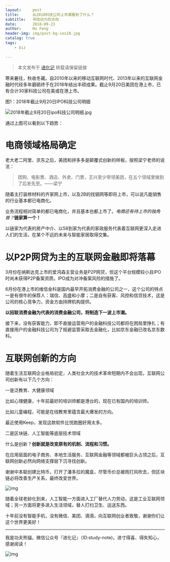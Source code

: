 ```yaml
---
layout:     post
title:      从2018科技公司上市潮看到了什么？
subtitle:   寻找动力的方向
date:       2018-09-23
author:     Hu Feng
header-img: img/post-bg-ios10.jpg
catalog: true
tags:
    - biz
    
---
```


> 本文发布于 [进化记](https://mp.weixin.qq.com/s/42bwnKJ-RW-bfwDJBZrSTw) 转载请保留链接

寒来暑往，秋收冬藏。自2010年以来的移动互联网时代、2013年以来的互联网金融时代经多年磨砺终于在2018年结出丰硕成果。截止9月20日美团在港上市，已有合计30家科技公司在美或在港上市。

图1：2018年截止9月20日IPO科技公司明细

![2018年截止9月20日ipo科技公司明细.jpg](http://pgmtwqgbt.bkt.clouddn.com/hufeng/document/photo.hf.com/image2018%E5%B9%B4%E6%88%AA%E6%AD%A29%E6%9C%8820%E6%97%A5ipo%E7%A7%91%E6%8A%80%E5%85%AC%E5%8F%B8%E6%98%8E%E7%BB%86.jpg)

通过上图可以看到以下趋势：

# 电商领域格局确定

老大老二阿里、京东之后，美团和拼多多是颠覆式创新的样板，按照梁宁老师的说法：

> 团购、电影票、酒店、外卖、门票，王兴至少带领美团，在五个领域里做到了后发先至。——梁宁


随着主打装修材料的齐家网上市，以及2B的找钢网等即将上市，可以说凡能销售的行业基本都已电商化。

业务流程相对简单的都已电商化，并且基本也都上市了。_电商还有待上市的独角兽？_**链家算一个！**

以链家为代表的房产中介、以58到家为代表的家政服务代表着互联网更深入走进人们的生活，在某个不远的未来与智能家居取得交集。

# 以P2P网贷为主的互联网金融即将落幕

3月份在纳斯达克上市的爱鸿森主营业务是P2P网贷，但这个平台规模较小且IPO时尚未获得P2P备案资质。IPO成为对冲备案风险的措施了。

6月份在港上市的维信金科是国内最早开拓消费金融的公司之一，这个公司的特点一是有很牛的保荐人：瑞信、高盛和小摩；二是自有获客、风控和信贷技术，这是公司的核心竞争力，资金方由持牌机构提供。

**以招联消费金融为代表的消费金融公司，将制造下一波上市潮。**

接下来，没有获客能力，即不直接运营用户的金融科技公司都将在困局里挣扎；有直接用户的金融科技公司为了规避监管采取去金融化，比如京东金融已改名京东数科。

# 互联网创新的方向

随着生活互联网企业格局初定，人类社会大的技术革命短期内不会出现，互联网公司创新有以下几个方向：

一是泛教育、大健康领域

比如心理健康，十年前最好的培训师都是港台的，现在已有国内的培训师。

比如儿童编程，可能是在线教育里蕴含最大爆发的方向。

最近使用Keep，发现这款软件比悦跑圈好用太多。

二是区块链、人工智能等底层技术领域

什么是创新？**创新就是改变原有的机制、流程和习惯。**

在应用层面的电子商务、本地生活服务、互联网金融等领域都被巨头占领之后，互联网创新必然向网络支撑层下沉寻找创新。

谢谢中本聪创建比特币，打开了潘多拉的魔盒，尽管币价总被雨打风吹去，但区块链必将改善生产关系，最终改变世界。

![img](http://img.xdnphb.com/genus/upload/editor/photo/2018/09/23/bb8dbca1-1e74-495b-9f2b-6758eb2cfa5f.jpeg)

随着全球老龄化到来，人工智能一方面进入工厂替代人力劳动，这是工业互联网领域；另一方面将更多进入生活领域，替人打扫卫生、运送东西。

十年前没有智能手机，没有微信、美团、滴滴，向互联网创业者致敬，谢谢你们让这个世界更美好！

------

我是功夫熊貓，微信公众号『进化记』（ID:study-note)，进寸得喜、得失知心，感谢阅读！

![img](http://img.xdnphb.com/genus/upload/editor/photo/2018/02/28/a23bb152-cee8-46be-ad16-5fa0261c0ea7.jpg)

